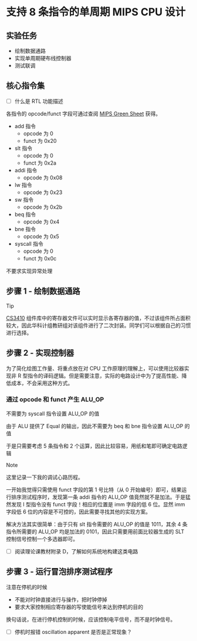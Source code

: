 # 支持 8 条指令的单周期 MIPS CPU 设计

## 实验任务

* 绘制数据通路
* 实现单周期硬布线控制器
* 测试联调

## 核心指令集

* [ ] 什么是 RTL 功能描述

各指令的 opcode/funct 字段可通过查阅 [MIPS Green Sheet](../extra/hustzc/MIPS_Green_Sheet.pdf) 获得。

* add 指令
  * opcode 为 0
  * funct 为 0x20
* slt 指令
  * opcode 为 0
  * funct 为 0x2a
* addi 指令
  * opcode 为 0x08
* lw 指令
  * opcode 为 0x23
* sw 指令
  * opcode 为 0x2b
* beq 指令
  * opcode 为 0x4
* bne 指令
  * opcode 为 0x5
* syscall 指令
  * opcode 为 0
  * funct 为 0x0c

不要求实现异常处理

## 步骤 1 - 绘制数据通路

> [!TIP]
> [CS3410](../extra/hustzc/cs3410.jar) 组件库中的寄存器文件可以实时显示各寄存器的值，不过该组件所占面积较大，因此华科计组教研组对该组件进行了二次封装。同学们可以根据自己的习惯进行选择。

## 步骤 2 - 实现控制器

为了简化绘图工作量、将重点放在对 CPU 工作原理的理解上，可以使用比较器实现非 R 型指令的译码逻辑。但是需要注意，实际的电路设计中为了提高性能、降低成本，不会采用这种方式。

### 通过 opcode 和 funct 产生 ALU_OP

不需要为 syscall 指令设置 ALU_OP 的值

由于 ALU 提供了 Equal 的输出，因此不需要为 beq 和 bne 指令设置 ALU_OP 的值

于是只需要考虑 5 条指令和 2 个运算，因此比较容易，用纸和笔即可确定电路逻辑

> [!NOTE]
> 这里记录一下我的调试心路历程。
>
> 一开始我觉得只需使用 funct 字段的第 1 号比特（从 0 开始编号）即可，结果运行排序测试程序时，发现第一条 addi 指令的 ALU_OP 值竟然就不是加法。于是猛然发现 I 型指令没有 funct 字段！相应的位置是 imm 字段的低 6 位。显然 imm 字段低 6 位的内容是不可控的，因此需要寻找其他的实现方案。
>
> 解决方法其实很简单：由于只有 slt 指令需要的 ALU_OP 的值是 1011，其余 4 条指令所需要的 ALU_OP 均是加法的 0101，因此只需要用前面比较器生成的 SLT 控制信号控制一个多选器即可。

* [ ] 阅读理论课教材附录 D，了解如何系统地构建这类电路

## 步骤 3 - 运行冒泡排序测试程序

注意在停机的时候
* 不能对时钟直接进行与操作，把时钟停掉
* 要求大家控制相应寄存器的写使能信号来达到停机的目的

换句话说，在进行停机控制的时候，应该控制电平信号，而不是时钟信号。

* [ ] 停机时报错 oscillation apparent 是否是正常现象？
